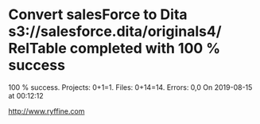 # Convert salesForce to Dita s3://salesforce.dita/originals4/ RelTable completed with 100 % success

100 % success. Projects: 0+1=1.  Files: 0+14=14. Errors: 0,0  On 2019-08-15 at 00:12:12





http://www.ryffine.com
